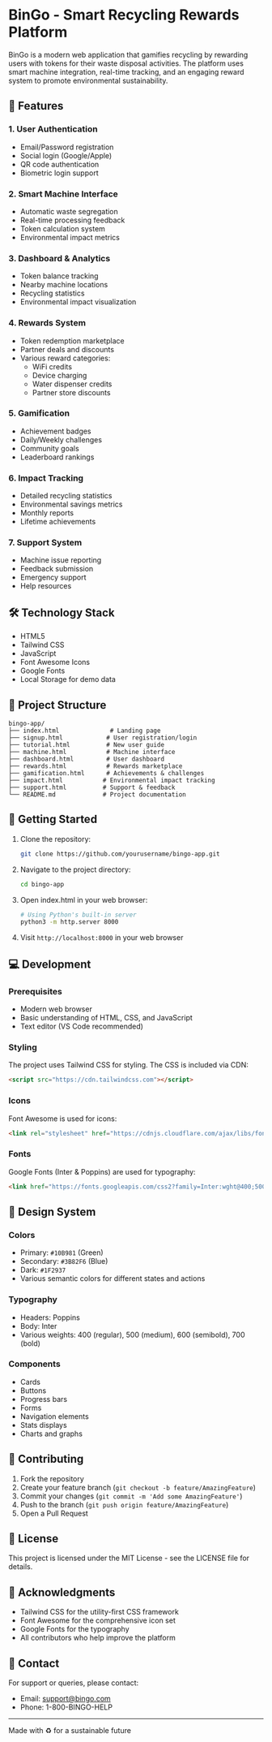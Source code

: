 # BinGo - Smart Recycling Rewards Platform

BinGo is a modern web application that gamifies recycling by rewarding users with tokens for their waste disposal activities. The platform uses smart machine integration, real-time tracking, and an engaging reward system to promote environmental sustainability.

## 🌟 Features

### 1. User Authentication
- Email/Password registration
- Social login (Google/Apple)
- QR code authentication
- Biometric login support

### 2. Smart Machine Interface
- Automatic waste segregation
- Real-time processing feedback
- Token calculation system
- Environmental impact metrics

### 3. Dashboard & Analytics
- Token balance tracking
- Nearby machine locations
- Recycling statistics
- Environmental impact visualization

### 4. Rewards System
- Token redemption marketplace
- Partner deals and discounts
- Various reward categories:
  - WiFi credits
  - Device charging
  - Water dispenser credits
  - Partner store discounts

### 5. Gamification
- Achievement badges
- Daily/Weekly challenges
- Community goals
- Leaderboard rankings

### 6. Impact Tracking
- Detailed recycling statistics
- Environmental savings metrics
- Monthly reports
- Lifetime achievements

### 7. Support System
- Machine issue reporting
- Feedback submission
- Emergency support
- Help resources

## 🛠️ Technology Stack

- HTML5
- Tailwind CSS
- JavaScript
- Font Awesome Icons
- Google Fonts
- Local Storage for demo data

## 📁 Project Structure

```
bingo-app/
├── index.html              # Landing page
├── signup.html            # User registration/login
├── tutorial.html          # New user guide
├── machine.html           # Machine interface
├── dashboard.html         # User dashboard
├── rewards.html           # Rewards marketplace
├── gamification.html      # Achievements & challenges
├── impact.html           # Environmental impact tracking
├── support.html          # Support & feedback
└── README.md             # Project documentation
```

## 🚀 Getting Started

1. Clone the repository:
   ```bash
   git clone https://github.com/yourusername/bingo-app.git
   ```

2. Navigate to the project directory:
   ```bash
   cd bingo-app
   ```

3. Open index.html in your web browser:
   ```bash
   # Using Python's built-in server
   python3 -m http.server 8000
   ```

4. Visit `http://localhost:8000` in your web browser

## 💻 Development

### Prerequisites
- Modern web browser
- Basic understanding of HTML, CSS, and JavaScript
- Text editor (VS Code recommended)

### Styling
The project uses Tailwind CSS for styling. The CSS is included via CDN:
```html
<script src="https://cdn.tailwindcss.com"></script>
```

### Icons
Font Awesome is used for icons:
```html
<link rel="stylesheet" href="https://cdnjs.cloudflare.com/ajax/libs/font-awesome/6.0.0-beta3/css/all.min.css">
```

### Fonts
Google Fonts (Inter & Poppins) are used for typography:
```html
<link href="https://fonts.googleapis.com/css2?family=Inter:wght@400;500;600;700&family=Poppins:wght@500;600;700&display=swap" rel="stylesheet">
```

## 🎨 Design System

### Colors
- Primary: `#10B981` (Green)
- Secondary: `#3B82F6` (Blue)
- Dark: `#1F2937`
- Various semantic colors for different states and actions

### Typography
- Headers: Poppins
- Body: Inter
- Various weights: 400 (regular), 500 (medium), 600 (semibold), 700 (bold)

### Components
- Cards
- Buttons
- Progress bars
- Forms
- Navigation elements
- Stats displays
- Charts and graphs

## 🤝 Contributing

1. Fork the repository
2. Create your feature branch (`git checkout -b feature/AmazingFeature`)
3. Commit your changes (`git commit -m 'Add some AmazingFeature'`)
4. Push to the branch (`git push origin feature/AmazingFeature`)
5. Open a Pull Request

## 📝 License

This project is licensed under the MIT License - see the LICENSE file for details.

## 🙏 Acknowledgments

- Tailwind CSS for the utility-first CSS framework
- Font Awesome for the comprehensive icon set
- Google Fonts for the typography
- All contributors who help improve the platform

## 📧 Contact

For support or queries, please contact:
- Email: support@bingo.com
- Phone: 1-800-BINGO-HELP

---

Made with ♻️ for a sustainable future
